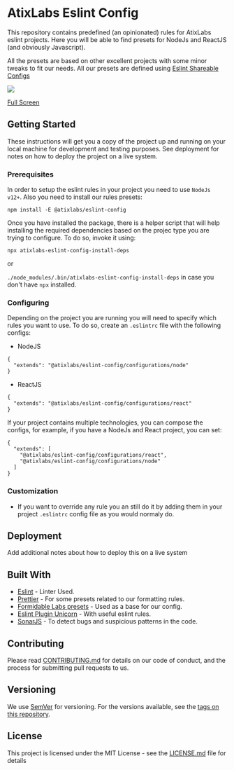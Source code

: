 # AtixLabs Eslint Config 

This repository contains predefined (an opinionated) rules for AtixLabs eslint projects. Here you will be able to find presets for NodeJs and ReactJS (and obviously Javascript).

All the presets are based on other excellent projects with some minor tweaks to fit our needs. All our presets are defined using [Eslint Shareable Configs](https://eslint.org/docs/developer-guide/shareable-configs)

![](demo.gif)

[Full Screen](https://asciinema.org/a/klJicE8qn68kSsb8C6olqumkf)

## Getting Started

These instructions will get you a copy of the project up and running on your local machine for development and testing purposes. See deployment for notes on how to deploy the project on a live system.

### Prerequisites

In order to setup the eslint rules in your project you need to use `NodeJs v12+`. Also you need to install our rules presets: 

```
npm install -E @atixlabs/eslint-config
```

Once you have installed the package, there is a helper script that will help installing the required dependencies based on the projec type you are trying to configure. To do so, invoke it using:

`npx atixlabs-eslint-config-install-deps` 

or

`./node_modules/.bin/atixlabs-eslint-config-install-deps` in case you don't have `npx` installed.

### Configuring 

Depending on the project you are running you will need to specify which rules you want to use. To do so, create an `.eslintrc` file with the following configs:

- NodeJS

```
{
  "extends": "@atixlabs/eslint-config/configurations/node"
}

```

- ReactJS

```
{
  "extends": "@atixlabs/eslint-config/configurations/react"
}

```

If your project contains multiple technologies, you can compose the configs, for example, if you have a NodeJs and React project, you can set:

```
{
  "extends": [
    "@atixlabs/eslint-config/configurations/react",
    "@atixlabs/eslint-config/configurations/node"
  ]
}

```

### Customization

- If you want to override any rule you an still do it by adding them in your project `.eslintrc` config file as you would normaly do.

## Deployment

Add additional notes about how to deploy this on a live system

## Built With

* [Eslint](https://eslint.org/) - Linter Used.
* [Prettier](https://prettier.io/) - For some presets related to our formatting rules.
* [Formidable Labs presets](https://github.com/FormidableLabs/eslint-config-formidable) - Used as a base for our config.
* [Eslint Plugin Unicorn](https://github.com/sindresorhus/eslint-plugin-unicorn) - With useful eslint rules.
* [SonarJS](https://github.com/SonarSource/eslint-plugin-sonarjs) - To detect bugs and suspicious patterns in the code.

## Contributing

Please read [CONTRIBUTING.md](CONTRIBUTING.md) for details on our code of conduct, and the process for submitting pull requests to us.

## Versioning

We use [SemVer](http://semver.org/) for versioning. For the versions available, see the [tags on this repository](https://github.com/your/project/tags). 

## License

This project is licensed under the MIT License - see the [LICENSE.md](LICENSE.md) file for details



